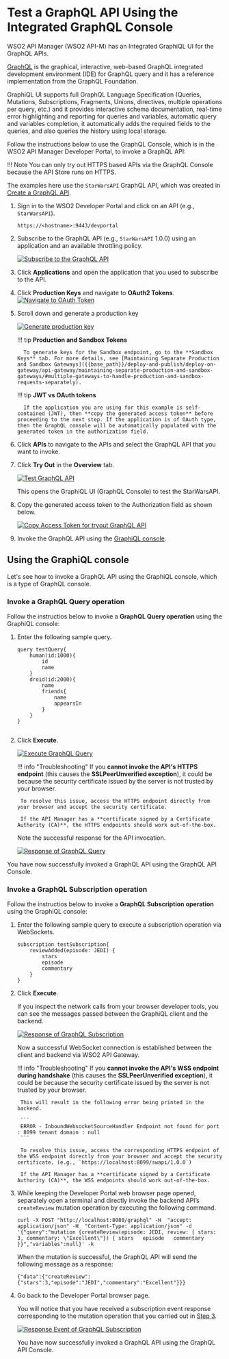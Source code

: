 # Test a GraphQL API Using the Integrated GraphQL Console

WSO2 API Manager (WSO2 API-M) has an Integrated GraphiQL UI for the GraphQL APIs.

[GraphQL](https://github.com/graphql/graphiql) is the graphical, interactive, web-based GraphQL integrated development environment (IDE) for GraphQL query and it has a reference implementation from the GraphQL Foundation. 

GraphiQL UI supports full GraphQL Language Specification (Queries, Mutations, Subscriptions, Fragments, Unions, directives, multiple operations per query, etc.) and it provides interactive schema documentation, real-time error highlighting and reporting for queries and variables, automatic query and variables completion, it automatically adds the required fields to the queries, and also queries the history using local storage.

<!-- Feature removed for further improvement
!!! note "Try out using Postman"
    If required, instead of using the Integrated GraphQL Console you can try out your GraphQL API by downloading your GraphQL Schema as a Postman collection and trying it out on Postman. For more information, see [Try out using Postman]({{base_path}}/consume/invoke-apis/invoke-apis-using-tools/try-out-using-postman). -->

Follow the instructions below to use the GraphQL Console, which is in the WSO2 API Manager Developer Portal, to invoke a GraphQL API:

!!! Note
    You can only try out HTTPS based APIs via the GraphQL Console because the API Store runs on HTTPS.

The examples here use the `StarWarsAPI` GraphQL API, which was created in [Create a GraphQL API]({{base_path}}/design/create-api/create-graphql-api/create-a-graphql-api/).

1. Sign in to the WSO2 Developer Portal and click on an API (e.g., `StarWarsAPI`).

     `https://<hostname>:9443/devportal`

2. Subscribe to the GraphQL API (e.g., `StarWarsAPI` 1.0.0) using an application and an available throttling policy.

    [![Subscribe to the GraphQL API]({{base_path}}/assets/img/learn/subscribe-to-graphql-api.png)]({{base_path}}/assets/img/learn/subscribe-to-graphql-api.png)

3. Click **Applications** and open the application that you used to subscribe to the API.

4. Click **Production Keys** and navigate to **OAuth2 Tokens**.[![Navigate to OAuth Token]({{base_path}}/assets/img/learn/navigate-to-oauth-tokens-graphql-console.png)]({{base_path}}/assets/img/learn/navigate-to-oauth-tokens-graphql-console.png)

5. Scroll down and generate a production key
   
    [![Generate production key]({{base_path}}/assets/img/learn/graphql-generate-keys-production.png)]({{base_path}}/assets/img/learn/graphql-generate-keys-production.png)

    !!! tip
         **Production and Sandbox Tokens**
            
         To generate keys for the Sandbox endpoint, go to the **Sandbox Keys** tab. For more details, see [Maintaining Separate Production and Sandbox Gateways]({{base_path}}/deploy-and-publish/deploy-on-gateway/api-gateway/maintaining-separate-production-and-sandbox-gateways/#multiple-gateways-to-handle-production-and-sandbox-requests-separately).

    !!! tip 
         **JWT vs OAuth tokens**

         If the application you are using for this example is self-contained (JWT), then **copy the generated access token** before proceeding to the next step. If the application is of OAuth type, then the GraphQL console will be automatically populated with the generated token in the authorization field.

6. Click **APIs** to navigate to the APIs and select the GraphQL API that you want to invoke. 

7. Click **Try Out** in the  **Overview** tab.

    [![Test GraphQL API]({{base_path}}/assets/img/learn/graphql-console-try-button.png)]({{base_path}}/assets/img/learn/graphql-console-try-button.png)

    This opens the GraphiQL UI (GraphQL Console) to test the StarWarsAPI.

8. Copy the generated access token to the Authorization field as shown below.

    [![Copy Access Token for tryout GraphQL API]({{base_path}}/assets/img/learn/graphql-api-copy-access-token.png)]({{base_path}}/assets/img/learn/graphql-api-copy-access-token.png)

9. Invoke the GraphQL API using the [GraphiQL console](#using-the-graphiql-console).

## Using the GraphiQL console

Let's see how to invoke a GraphQL API using the GraphiQL console, which is a type of GraphQL console.

### Invoke a GraphQL Query operation

Follow the instructios below to invoke a **GraphQL Query operation** using the GraphiQL console:

1. Enter the following sample query.

    ```
    query testQuery{
        human(id:1000){
            id
            name
        }
        droid(id:2000){
            name
            friends{
                name
                appearsIn
            }
        }
    }
          
    ```
 
2. Click **Execute**.

    [![Execute GraphQL Query]({{base_path}}/assets/img/consume/invoke-apis/graphql-console/graphql-console-execute-query.png)]({{base_path}}/assets/img/consume/invoke-apis/graphql-console/graphql-console-execute-query.png)

    !!! info "Troubleshooting"
        If you **cannot invoke the API's HTTPS endpoint** (this causes the **SSLPeerUnverified exception**), it could be because the security certificate issued by the server is not trusted by your browser. 
        
        To resolve this issue, access the HTTPS endpoint directly from your browser and accept the security certificate.
        
        If the API Manager has a **certificate signed by a Certificate Authority (CA)**, the HTTPS endpoints should work out-of-the-box.

     Note the successful response for the API invocation. 

     [![Response of GraphQL Query]({{base_path}}/assets/img/learn/graphql-response-query.png)]({{base_path}}/assets/img/learn/graphql-response-query.png)

You have now successfully invoked a GraphQL API using the GraphQL API Console.

### Invoke a GraphQL Subscription operation

Follow the instructios below to invoke a **GraphQL Subscription operation** using the GraphiQL console:

1. Enter the following sample query to execute a subscription operation via WebSockets.

    ```
    subscription testSubscription{
        reviewAdded(episode: JEDI) {
            stars
            episode
            commentary
        }
    }
    ```

2. Click **Execute**. 
   
     If you inspect the network calls from your browser developer tools, you can see the messages passed between the GraphiQL client and the backend.

     [![Response of GraphQL Subscription]({{base_path}}/assets/img/consume/invoke-apis/graphql-console/graphql-sub-init-response.png)]({{base_path}}/assets/img/consume/invoke-apis/graphql-console/graphql-sub-init-response.png)

     Now a successful WebSocket connection is established between the client and backend via WSO2 API Gateway.

    !!! info "Troubleshooting"
        If you **cannot invoke the API's WSS endpoint during handshake** (this causes the **SSLPeerUnverified exception**), it could be because the security certificate issued by the server is not trusted by your browser. 
        
        This will result in the following error being printed in the backend.

        ```
        ERROR - InboundWebsocketSourceHandler Endpoint not found for port : 8099 tenant domain : null
        ```       
        
        To resolve this issue, access the corresponding HTTPS endpoint of the WSS endpoint directly from your browser and accept the security certificate. (e.g., `https://localhost:8099/swapi/1.0.0`) 
        
        If the API Manager has a **certificate signed by a Certificate Authority (CA)**, the WSS endpoints should work out-of-the-box.

     <a name="step3"></a>

3.  While keeping the Developer Portal web browser page opened, separately open a terminal and directly invoke the backend API’s `createReview` mutation operation by executing the following command.

     ```
     curl -X POST "http://localhost:8080/graphql" -H  "accept: application/json" -H  "Content-Type: application/json" -d '{"query":"mutation {createReview(episode: JEDI, review: { stars: 3, commentary: \"Excellent\"}) { stars   episode   commentary }}","variables":null}' -k
     ```

     When the mutation is successful, the GraphQL API will send the following message as a response:

     ```
     {"data":{"createReview":{"stars":3,"episode":"JEDI","commentary":"Excellent"}}}
     ```

4.  Go back to the Developer Portal browser page.

     You will notice that you have received a subscription event response corresponding to the mutation operation that you carried out in <a href="#step3">Step 3</a>.

     [![Response Event of GraphQL Subscription]({{base_path}}/assets/img/consume/invoke-apis/graphql-console/try-out-sub-event.png)]({{base_path}}/assets/img/consume/invoke-apis/graphql-console/try-out-sub-event.png)

     You have now successfully invoked a GraphQL API using the GraphQL API Console.
